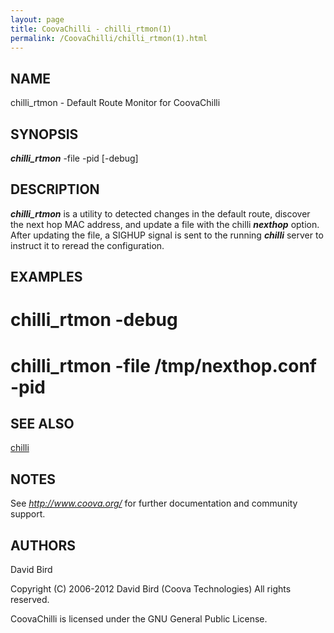 ```yaml
---
layout: page
title: CoovaChilli - chilli_rtmon(1)
permalink: /CoovaChilli/chilli_rtmon(1).html
---
```


NAME
-----------------------------------------

chilli_rtmon -  Default Route Monitor for CoovaChilli 

SYNOPSIS
-----------------------------------------

***chilli_rtmon*** -file <update file> -pid <chilli pid> [-debug] 

DESCRIPTION
-----------------------------------------

***chilli_rtmon*** is a utility to detected changes in the default route, discover the next hop MAC address, and update a file with the chilli ***nexthop*** option. After updating the file, a SIGHUP signal is sent to the running ***chilli*** server to instruct it to reread the configuration. 

EXAMPLES
-----------------------------------------

# chilli_rtmon -debug 

# chilli_rtmon -file /tmp/nexthop.conf -pid <pid> 

SEE ALSO
-----------------------------------------

[chilli](/CoovaChilli/chilli(8).html) 

NOTES
-----------------------------------------

See *http://www.coova.org/* for further documentation and community support. 

AUTHORS
-----------------------------------------

David Bird  

Copyright (C) 2006-2012 David Bird (Coova Technologies) All rights reserved. 

CoovaChilli is licensed under the GNU General Public License.
